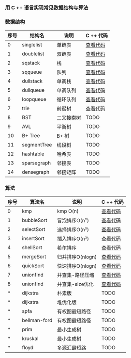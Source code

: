 ### 用 C ++ 语言实现常见数据结构与算法


### 数据结构

| 序号 | 结构名      | 说明       | C ++ 代码                                                                                            |
|------|-------------|------------|------------------------------------------------------------------------------------------------------|
| 0    | singlelist  | 单链表     | [查看代码](https://github.com/MiniKimmy/c-dsa/blob/master/algorithms/list/singlelist/staticlist.cpp) |
| 1    | doublelist  | 双链表     | [查看代码](https://github.com/MiniKimmy/c-dsa/blob/master/algorithms/list/doublelist/doublelist.cpp) |
| 2    | sqstack     | 栈         | [查看代码](https://github.com/MiniKimmy/c-dsa/blob/master/algorithms/stack/sqstack.cpp)              |
| 3    | sqqueue     | 队列       | [查看代码](https://github.com/MiniKimmy/c-dsa/blob/master/algorithms/queue/sqqueue.cpp)              |
| 4    | dullstack   | 单调栈     | [查看代码](https://github.com/MiniKimmy/c-dsa/blob/master/algorithms/stack/dullstack.cpp)            |
| 5    | dullqueue   | 单调队列   | [查看代码](https://github.com/MiniKimmy/c-dsa/blob/master/algorithms/queue/dullqueue.cpp)            |
| 6    | loopqueue   | 循环队列   | [查看代码](https://github.com/MiniKimmy/c-dsa/blob/master/algorithms/queue/loopqueue.cpp)            |
| 7    | trie        | 前缀树     | [查看代码](https://github.com/MiniKimmy/c-dsa/blob/master/algorithms/tree/trie/trie.cpp)             |
| 8    | BST         | 二叉搜索树 | TODO                                                                                                 |
| 9    | AVL         | 平衡树     | TODO                                                                                                 |
| 10   | B+ Tree      | B+ 树      | TODO                                                                                                 |
| 11   | segmentTree | 线段树     | TODO                                                                                                 |
| 12   | hashtable   | 哈希表     | TODO                                                                                                 |
| 13   | sparsegraph | 邻接表     | TODO                                                                                                 |
| 14   | densegraph  | 邻接矩阵   | TODO                                                                                                 |



### 算法

| 序号 | 算法名       | 说明             | C ++ 代码                                                                                          |
|------|--------------|------------------|----------------------------------------------------------------------------------------------------|
| 0    | kmp          | kmp O(n)         | [查看代码](https://github.com/MiniKimmy/c-dsa/blob/master/algorithms/kmp/kmp.cpp)                  |
| 1    | bubbleSort   | 冒泡排序O(n²)    | [查看代码](https://github.com/MiniKimmy/c-dsa/blob/master/algorithms/sort/bubbleSort.cpp)          |
| 2    | selectSort   | 选择排序O(n²)    | [查看代码](https://github.com/MiniKimmy/c-dsa/blob/master/algorithms/sort/selectSort.cpp)          |
| 3    | insertSort   | 插入排序O(n²)    | [查看代码](https://github.com/MiniKimmy/c-dsa/blob/master/algorithms/sort/insertSort.cpp)          |
| 4    | shellSort    | 希尔排序         | [查看代码](https://github.com/MiniKimmy/c-dsa/blob/master/algorithms/sort/shellSort.cpp)           |
| 5    | mergeSort    | 归并排序O(nlogn) | [查看代码](https://github.com/MiniKimmy/c-dsa/blob/master/algorithms/sort/mergeSort.cpp)           |
| 6    | quickSort    | 快速排序O(nlogn) | [查看代码](https://github.com/MiniKimmy/c-dsa/blob/master/algorithms/sort/quickSort.cpp)           |
| 7    | unionfind    | 并查集-路径压缩  | [查看代码](https://github.com/MiniKimmy/c-dsa/blob/master/algorithms/unionfind/unionfind.cpp)      |
| 8    | unionfind    | 并查集-size优化  | [查看代码](https://github.com/MiniKimmy/c-dsa/blob/master/algorithms/unionfind/unionfind_size.cpp) |
| *    | dijkstra     | 朴素版           | TODO                                                                                               |
| *    | dijkstra     | 堆优化版         | TODO                                                                                               |
| *    | spfa         | 有权图最短路径   | TODO                                                                                               |
| *    | bellman-ford | 有权图最短路径   | TODO                                                                                               |
| *    | prim         | 最小生成树       | TODO                                                                                               |
| *    | kruskal      | 最小生成树       | TODO                                                                                               |
| *    | floyd        | 多源汇最短路     | TODO                                                                                               |